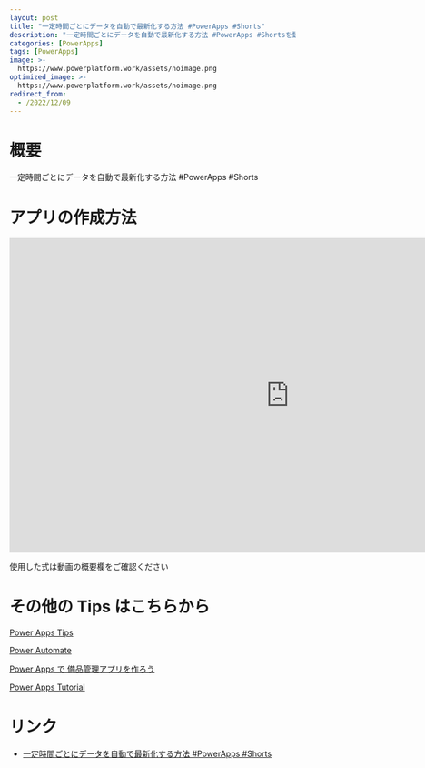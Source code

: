 ```yaml
---
layout: post
title: "一定時間ごとにデータを自動で最新化する方法 #PowerApps #Shorts"
description: "一定時間ごとにデータを自動で最新化する方法 #PowerApps #Shortsを動画で分かりやすく解説"
categories: [PowerApps]
tags: [PowerApps]
image: >-
  https://www.powerplatform.work/assets/noimage.png
optimized_image: >-
  https://www.powerplatform.work/assets/noimage.png
redirect_from:
  - /2022/12/09
---
```



#  概要

一定時間ごとにデータを自動で最新化する方法 #PowerApps #Shorts


# アプリの作成方法

<iframe width="983" height="553" src="https://www.youtube.com/embed/QNZUdQFRHjs" title="YouTube video player" frameborder="0" allow="accelerometer; autoplay; clipboard-write; encrypted-media; gyroscope; picture-in-picture" allowfullscreen></iframe>


使用した式は動画の概要欄をご確認ください


# その他の Tips はこちらから

[Power Apps Tips](https://www.youtube.com/watch?v=VrAQf3JQ7yM&list=PLVhFi1fb3DqakSLVMn22DDcySXh9jtzi- )


[Power Automate](https://www.youtube.com/watch?v=-YnJYT0ASEM&list=PLVhFi1fb3Dqbzic6GieqnLFgD3aTj-eHA)


[Power Apps で 備品管理アプリを作ろう](https://www.youtube.com/playlist?list=PLVhFi1fb3DqZM3HKb8Hea6XEL96990Fyn)


[Power Apps Tutorial](https://www.youtube.com/playlist?list=PLVhFi1fb3DqalxpL974VvAJvV4iWoSbe_)


# リンク


- [一定時間ごとにデータを自動で最新化する方法 #PowerApps #Shorts](https://www.youtube.com/watch?v=QNZUdQFRHjs)

